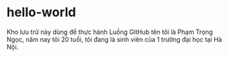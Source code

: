 # hello-world
Kho lưu trữ này dùng để thực hành Luồng GitHub
tên tôi là Phạm Trọng Ngọc, năm nay tôi 20 tuổi, tôi đang là sinh viên của 1 trường đại học tại Hà Nội.
